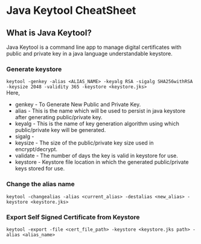 # Java Keytool CheatSheet

## What is Java Keytool?
Java Keytool is a command line app to manage digital certificates with public and private key in a java language understandable keystore.

### Generate keystore
`keytool -genkey -alias <ALIAS_NAME> -keyalg RSA -sigalg SHA256withRSA -keysize 2048 -validity 365 -keystore <keystore.jks>`  
Here, 
* genkey - To Generate New Public and Private Key.
* alias - This is the name which will be used to persist in java keystore after generating public/private key. 
* keyalg - This is the name of key generation algorithm using which public/private key will be generated.
* sigalg - 
* keysize - The size of the public/private key size used in encrypt/decrypt. 
* validate - The number of days the key is valid in keystore for use.
* keystore - Keystore file location in which the generated public/private keys stored for use.

### Change the alias name
`keytool -changealias -alias <current_alias> -destalias <new_alias> -keystore <keystore.jks>`

### Export Self Signed Certificate from Keystore
`keytool -export -file <cert_file_path> -keystore <keystore.jks path> -alias <alias_name>`